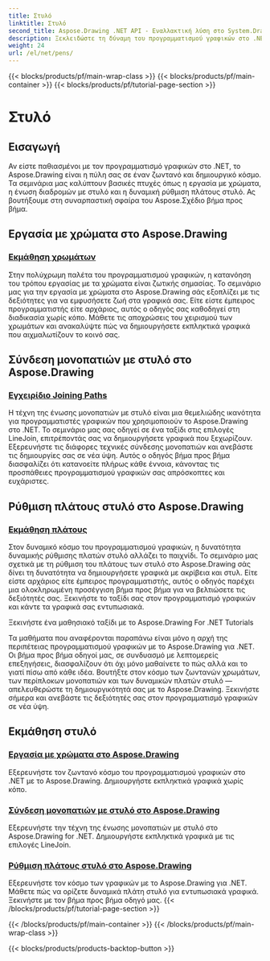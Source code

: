 ```yaml
---
title: Στυλό
linktitle: Στυλό
second_title: Aspose.Drawing .NET API - Εναλλακτική λύση στο System.Drawing.Common
description: Ξεκλειδώστε τη δύναμη του προγραμματισμού γραφικών στο .NET με μαθήματα Aspose.Drawing. Ανακαλύψτε τον χειρισμό χρωμάτων, τη σύνδεση διαδρομής και τη δυναμική ρύθμιση πλάτους στυλό για εντυπωσιακά γραφικά.
weight: 24
url: /el/net/pens/
---
```


{{< blocks/products/pf/main-wrap-class >}}
{{< blocks/products/pf/main-container >}}
{{< blocks/products/pf/tutorial-page-section >}}

# Στυλό


## Εισαγωγή

Αν είστε παθιασμένοι με τον προγραμματισμό γραφικών στο .NET, το Aspose.Drawing είναι η πύλη σας σε έναν ζωντανό και δημιουργικό κόσμο. Τα σεμινάρια μας καλύπτουν βασικές πτυχές όπως η εργασία με χρώματα, η ένωση διαδρομών με στυλό και η δυναμική ρύθμιση πλάτους στυλό. Ας βουτήξουμε στη συναρπαστική σφαίρα του Aspose.Σχέδιο βήμα προς βήμα.

## Εργασία με χρώματα στο Aspose.Drawing

### [Εκμάθηση χρωμάτων](./colors/)

Στην πολύχρωμη παλέτα του προγραμματισμού γραφικών, η κατανόηση του τρόπου εργασίας με τα χρώματα είναι ζωτικής σημασίας. Το σεμινάριο μας για την εργασία με χρώματα στο Aspose.Drawing σάς εξοπλίζει με τις δεξιότητες για να εμφυσήσετε ζωή στα γραφικά σας. Είτε είστε έμπειρος προγραμματιστής είτε αρχάριος, αυτός ο οδηγός σας καθοδηγεί στη διαδικασία χωρίς κόπο. Μάθετε τις αποχρώσεις του χειρισμού των χρωμάτων και ανακαλύψτε πώς να δημιουργήσετε εκπληκτικά γραφικά που αιχμαλωτίζουν το κοινό σας.

## Σύνδεση μονοπατιών με στυλό στο Aspose.Drawing

### [Εγχειρίδιο Joining Paths](./join/)

Η τέχνη της ένωσης μονοπατιών με στυλό είναι μια θεμελιώδης ικανότητα για προγραμματιστές γραφικών που χρησιμοποιούν το Aspose.Drawing στο .NET. Το σεμινάριο μας σας οδηγεί σε ένα ταξίδι στις επιλογές LineJoin, επιτρέποντάς σας να δημιουργήσετε γραφικά που ξεχωρίζουν. Εξερευνήστε τις διάφορες τεχνικές σύνδεσης μονοπατιών και ανεβάστε τις δημιουργίες σας σε νέα ύψη. Αυτός ο οδηγός βήμα προς βήμα διασφαλίζει ότι κατανοείτε πλήρως κάθε έννοια, κάνοντας τις προσπάθειες προγραμματισμού γραφικών σας απρόσκοπτες και ευχάριστες.

## Ρύθμιση πλάτους στυλό στο Aspose.Drawing

### [Εκμάθηση πλάτους](./width/)

Στον δυναμικό κόσμο του προγραμματισμού γραφικών, η δυνατότητα δυναμικής ρύθμισης πλατών στυλό αλλάζει το παιχνίδι. Το σεμινάριο μας σχετικά με τη ρύθμιση του πλάτους των στυλό στο Aspose.Drawing σάς δίνει τη δυνατότητα να δημιουργήσετε γραφικά με ακρίβεια και στυλ. Είτε είστε αρχάριος είτε έμπειρος προγραμματιστής, αυτός ο οδηγός παρέχει μια ολοκληρωμένη προσέγγιση βήμα προς βήμα για να βελτιώσετε τις δεξιότητές σας. Ξεκινήστε το ταξίδι σας στον προγραμματισμό γραφικών και κάντε τα γραφικά σας εντυπωσιακά.

Ξεκινήστε ένα μαθησιακό ταξίδι με το Aspose.Drawing For .NET Tutorials

Τα μαθήματα που αναφέρονται παραπάνω είναι μόνο η αρχή της περιπέτειας προγραμματισμού γραφικών με το Aspose.Drawing για .NET. Οι βήμα προς βήμα οδηγοί μας, σε συνδυασμό με λεπτομερείς επεξηγήσεις, διασφαλίζουν ότι όχι μόνο μαθαίνετε το πώς αλλά και το γιατί πίσω από κάθε ιδέα. Βουτήξτε στον κόσμο των ζωντανών χρωμάτων, των περίπλοκων μονοπατιών και των δυναμικών πλατών στυλό — απελευθερώστε τη δημιουργικότητά σας με το Aspose.Drawing. Ξεκινήστε σήμερα και ανεβάστε τις δεξιότητές σας στον προγραμματισμό γραφικών σε νέα ύψη.
## Εκμάθηση στυλό
### [Εργασία με χρώματα στο Aspose.Drawing](./colors/)
Εξερευνήστε τον ζωντανό κόσμο του προγραμματισμού γραφικών στο .NET με το Aspose.Drawing. Δημιουργήστε εκπληκτικά γραφικά χωρίς κόπο.
### [Σύνδεση μονοπατιών με στυλό στο Aspose.Drawing](./join/)
Εξερευνήστε την τέχνη της ένωσης μονοπατιών με στυλό στο Aspose.Drawing for .NET. Δημιουργήστε εκπληκτικά γραφικά με τις επιλογές LineJoin.
### [Ρύθμιση πλάτους στυλό στο Aspose.Drawing](./width/)
Εξερευνήστε τον κόσμο των γραφικών με το Aspose.Drawing για .NET. Μάθετε πώς να ορίζετε δυναμικά πλάτη στυλό για εντυπωσιακά γραφικά. Ξεκινήστε με τον βήμα προς βήμα οδηγό μας.
{{< /blocks/products/pf/tutorial-page-section >}}

{{< /blocks/products/pf/main-container >}}
{{< /blocks/products/pf/main-wrap-class >}}

{{< blocks/products/products-backtop-button >}}
